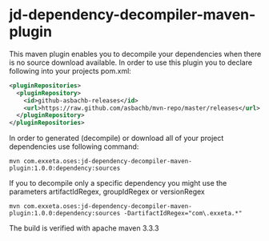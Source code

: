 # jd-dependency-decompiler-maven-plugin

This maven plugin enables you to decompile your dependencies when there is no source download available. In order to use this plugin you to declare following into your projects pom.xml:

```xml
<pluginRepositories>
  <pluginRepository>
    <id>github-asbachb-releases</id>
    <url>https://raw.github.com/asbachb/mvn-repo/master/releases</url>   
  </pluginRepository>
</pluginRepositories>
```

In order to generated (decompile) or download all of your project dependencies use following command:

```
mvn com.exxeta.oses:jd-dependency-decompiler-maven-plugin:1.0.0:dependency:sources
```

If you to decompile only a specific dependency you might use the parameters artifactIdRegex, groupIdRegex or versionRegex

```
mvn com.exxeta.oses:jd-dependency-decompiler-maven-plugin:1.0.0:dependency:sources -DartifactIdRegex="com\.exxeta.*"
```

The build is verified with apache maven 3.3.3
